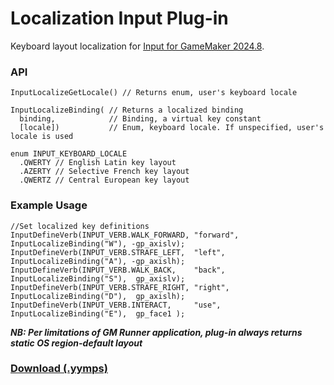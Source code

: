 # Localization Input Plug-in

Keyboard layout localization for [Input for GameMaker 2024.8](https://github.com/offalynne/Input).

### API

```
InputLocalizeGetLocale() // Returns enum, user's keyboard locale

InputLocalizeBinding( // Returns a localized binding
  binding,            // Binding, a virtual key constant
  [locale])           // Enum, keyboard locale. If unspecified, user's locale is used

enum INPUT_KEYBOARD_LOCALE
  .QWERTY // English Latin key layout
  .AZERTY // Selective French key layout 
  .QWERTZ // Central European key layout  
```

### Example Usage

```
//Set localized key definitions
InputDefineVerb(INPUT_VERB.WALK_FORWARD, "forward", InputLocalizeBinding("W"), -gp_axislv);
InputDefineVerb(INPUT_VERB.STRAFE_LEFT,  "left",    InputLocalizeBinding("A"), -gp_axislh);
InputDefineVerb(INPUT_VERB.WALK_BACK,    "back",    InputLocalizeBinding("S"),  gp_axislv);
InputDefineVerb(INPUT_VERB.STRAFE_RIGHT, "right",   InputLocalizeBinding("D"),  gp_axislh);
InputDefineVerb(INPUT_VERB.INTERACT,     "use",     InputLocalizeBinding("E"),  gp_face1 );
```

***NB: Per limitations of GM Runner application, plug-in always returns static OS region-default layout***

### **[Download (.yymps)](https://github.com/offalynne/InputPlugin-Localization/releases)**
